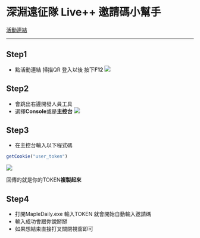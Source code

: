 # 深淵遠征隊 Live++ 邀請碼小幫手


[活動連結](https://tw-event.beanfun.com/MapleStory/Event/E20230523/Index.aspx)

---

## Step1

- 點活動連結 掃描QR 登入以後 按下**F12**
![](https://hackmd.io/_uploads/SyqnlIM83.png)


## Step2
- 會跳出右邊開發人員工具
- 選擇**Console**或是**主控台**
![](https://hackmd.io/_uploads/ry-1bIz8h.png)

## Step3
- 在主控台輸入以下程式碼
```javascript
getCookie("user_token")
```
![](https://hackmd.io/_uploads/ByJtWrQI3.png)

回傳的就是你的TOKEN**複製起來**

## Step4
- 打開MapleDaily.exe 輸入TOKEN 就會開始自動輸入邀請碼
- 輸入成功會跟你說掰掰
- 如果想結束直接打叉關閉視窗即可
